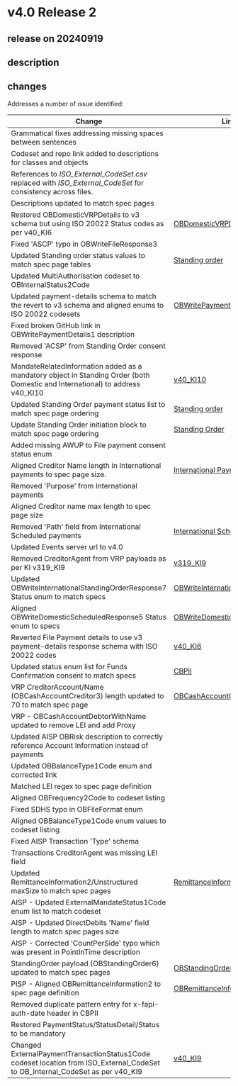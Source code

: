 # v4.0 Release 2

## release on 20240919

## description

## changes

Addresses a number of issue identified:

|                                                             Change                                                             |                                                                                                                                                Link (if available)                                                                                                                                                |
|--------------------------------------------------------------------------------------------------------------------------------|-------------------------------------------------------------------------------------------------------------------------------------------------------------------------------------------------------------------------------------------------------------------------------------------------------------------|
| Grammatical fixes addressing missing spaces between sentences                                                                  |                                                                                                                                                                                                                                                                                                                   |
| Codeset and repo link added to descriptions for classes and objects                                                            |                                                                                                                                                                                                                                                                                                                   |
| References to <em>ISO_External_CodeSet.csv</em> replaced with <em>ISO_External_CodeSet</em> for consistency across files.      |                                                                                                                                                                                                                                                                                                                   |
| Descriptions updated to match spec pages                                                                                       |                                                                                                                                                                                                                                                                                                                   |
| Restored OBDomesticVRPDetails to v3 schema but using ISO 20022 Status codes as per v40_KI6                                     | <a href="https://openbankinguk.github.io/read-write-api-site3/v4.0/resources-and-data-models/vrp/domestic-vrps.html#obdomesticvrpdetails" rel="nofollow">OBDomesticVRPDetails</a> <a href="https://openbanking.atlassian.net/wiki/spaces/DZ/pages/47546479/Known+Specification+Issues" rel="nofollow">v40_KI6</a> |
| Fixed 'ASCP' typo in OBWriteFileResponse3                                                                                      |                                                                                                                                                                                                                                                                                                                   |
| Updated Standing order status values to match spec page tables                                                                 | <a href="https://openbankinguk.github.io/read-write-api-site3/v4.0/resources-and-data-models/pisp/domestic-standing-orders.html" rel="nofollow">Standing order</a>                                                                                                                                                |
| Updated MultiAuthorisation codeset to OBInternalStatus2Code                                                                    |                                                                                                                                                                                                                                                                                                                   |
| Updated payment-details schema to match the revert to v3 schema and aligned enums to ISO 20022 codesets                        | <a href="https://openbankinguk.github.io/read-write-api-site3/v4.0/profiles/payment-initiation-api-profile.html#obwritepaymentdetailsresponse1" rel="nofollow">OBWritePaymentDetailsResponse1</a>                                                                                                                 |
| Fixed broken GitHub link in OBWritePaymentDetails1 description                                                                 |                                                                                                                                                                                                                                                                                                                   |
| Removed 'ACSP' from Standing Order consent response                                                                            |                                                                                                                                                                                                                                                                                                                   |
| MandateRelatedInformation added as a mandatory object in Standing Order (both Domestic and International) to address v40_KI10  | <a href="https://openbanking.atlassian.net/wiki/spaces/DZ/pages/47546479/Known+Specification+Issues" rel="nofollow">v40_KI10</a>                                                                                                                                                                                  |
| Updated Standing Order payment status list to match spec page ordering                                                         | <a href="https://openbankinguk.github.io/read-write-api-site3/v4.0/resources-and-data-models/pisp/domestic-standing-orders.html#status-2" rel="nofollow">Standing order</a>                                                                                                                                       |
| Update Standing Order initiation block to match spec page ordering                                                             | <a href="https://openbankinguk.github.io/read-write-api-site3/v4.0/resources-and-data-models/pisp/domestic-standing-order-consents.html#uml-diagram-2" rel="nofollow">Standing Order</a>                                                                                                                          |
| Added missing AWUP to File payment consent status enum                                                                         |                                                                                                                                                                                                                                                                                                                   |
| Aligned Creditor Name length in International payments to spec page size.                                                      | <a href="https://openbankinguk.github.io/read-write-api-site3/v4.0/resources-and-data-models/pisp/international-payment-consents.html#data-dictionary" rel="nofollow">International Payment Data Sictionary</a>                                                                                                   |
| Removed 'Purpose' from International payments                                                                                  |                                                                                                                                                                                                                                                                                                                   |
| Aligned Creditor name max length to spec page size                                                                             |                                                                                                                                                                                                                                                                                                                   |
| Removed 'Path' field from International Scheduled payments                                                                     | <a href="https://openbankinguk.github.io/read-write-api-site3/v4.0/resources-and-data-models/pisp/domestic-scheduled-payment-consents.html" rel="nofollow">International Scheduled payments</a>                                                                                                                   |
| Updated Events server url to v4.0                                                                                              |                                                                                                                                                                                                                                                                                                                   |
| Removed CreditorAgent from VRP payloads as per KI v319_KI9                                                                     | <a href="https://openbanking.atlassian.net/wiki/spaces/DZ/pages/47546479/Known+Specification+Issues" rel="nofollow">v319_KI9</a>                                                                                                                                                                                  |
| Updated OBWriteInternationalStandingOrderResponse7 Status enum to match specs                                                  | <a href="https://openbankinguk.github.io/read-write-api-site3/v4.0/resources-and-data-models/pisp/international-standing-orders.html#data-dictionary-2" rel="nofollow">OBWriteInternationalStandingOrderResponse7</a>                                                                                             |
| Aligned OBWriteDomesticScheduledResponse5 Status enum to specs                                                                 | <a href="https://openbankinguk.github.io/read-write-api-site3/v4.0/resources-and-data-models/pisp/domestic-scheduled-payments.html#data-dictionary-2" rel="nofollow">OBWriteDomesticScheduledResponse5</a>                                                                                                        |
| Reverted File Payment details to use v3 payment-details response schema with ISO 20022 codes                                   | <a href="https://openbanking.atlassian.net/wiki/spaces/DZ/pages/47546479/Known+Specification+Issues" rel="nofollow">v40_KI6</a>                                                                                                                                                                                   |
| Updated status enum list for Funds Confirmation consent to match specs                                                         | <a href="https://openbankinguk.github.io/read-write-api-site3/v4.0/resources-and-data-models/cbpii/funds-confirmation-consent.html#overview" rel="nofollow">CBPII</a>                                                                                                                                             |
| VRP CreditorAccount/Name (OBCashAccountCreditor3) length updated to 70 to match spec page                                      | <a href="https://openbankinguk.github.io/read-write-api-site3/v4.0/resources-and-data-models/vrp/domestic-vrp-consents.html#obcashaccountcreditor3" rel="nofollow">OBCashAccountCreditor3</a>                                                                                                                     |
| VRP - OBCashAccountDebtorWithName updated to remove LEI and add Proxy                                                          |                                                                                                                                                                                                                                                                                                                   |
| Updated AISP OBRisk description to correctly reference Account Information instead of payments                                 |                                                                                                                                                                                                                                                                                                                   |
| Updated OBBalanceType1Code enum and corrected link                                                                             |                                                                                                                                                                                                                                                                                                                   |
| Matched LEI regex to spec page definition                                                                                      |                                                                                                                                                                                                                                                                                                                   |
| Aligned OBFrequency2Code to codeset listing                                                                                    |                                                                                                                                                                                                                                                                                                                   |
| Fixed SDHS typo in OBFileFormat enum                                                                                           |                                                                                                                                                                                                                                                                                                                   |
| Aligned OBBalanceType1Code enum values to codeset listing                                                                      |                                                                                                                                                                                                                                                                                                                   |
| Fixed AISP Transaction 'Type' schema                                                                                           |                                                                                                                                                                                                                                                                                                                   |
| Transactions CreditorAgent was missing LEI field                                                                               |                                                                                                                                                                                                                                                                                                                   |
| Updated RemittanceInformation2/Unstructured maxSize to match spec pages                                                        | <a href="https://openbankinguk.github.io/read-write-api-site3/v4.0/profiles/payment-initiation-api-profile.html#obremittanceinformation2" rel="nofollow">RemittanceInformation2</a>                                                                                                                               |
| AISP - Updated ExternalMandateStatus1Code enum list to match codeset                                                           |                                                                                                                                                                                                                                                                                                                   |
| AISP - Updated DirectDebits 'Name' field length to match spec pages size                                                       |                                                                                                                                                                                                                                                                                                                   |
| AISP - Corrected 'CountPerSide' typo which was present in PointInTime description                                              |                                                                                                                                                                                                                                                                                                                   |
| StandingOrder payload (OBStandingOrder6) updated to match spec pages                                                           | <a href="https://openbankinguk.github.io/read-write-api-site3/v4.0/resources-and-data-models/aisp/standing-orders.html#data-dictionary" rel="nofollow">OBStandingOrder6</a>                                                                                                                                       |
| PISP - Aligned OBRemittanceInformation2 to spec page definition                                                                | <a href="https://openbankinguk.github.io/read-write-api-site3/v4.0/profiles/payment-initiation-api-profile.html#obremittanceinformation2" rel="nofollow">OBRemittanceInformation2</a>                                                                                                                             |
| Removed duplicate pattern entry for x-fapi-auth-date header in CBPII                                                           |                                                                                                                                                                                                                                                                                                                   |
| Restored PaymentStatus/StatusDetail/Status to be mandatory                                                                     |                                                                                                                                                                                                                                                                                                                   |
| Changed ExternalPaymentTransactionStatus1Code codeset location from ISO_External_CodeSet to OB_Internal_CodeSet as per v40_KI9 | <a href="https://openbanking.atlassian.net/wiki/spaces/DZ/pages/47546479/Known+Specification+Issues" rel="nofollow">v40_KI9</a>                                                                                                                                                                                   |

